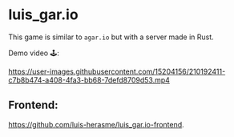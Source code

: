 # luis_gar.io

This game is similar to `agar.io` but with a server made in Rust.

Demo video 🕹️:

https://user-images.githubusercontent.com/15204156/210192411-c7b8b474-a408-4fa3-bb68-7defd8709d53.mp4

## Frontend:

https://github.com/luis-herasme/luis_gar.io-frontend.
